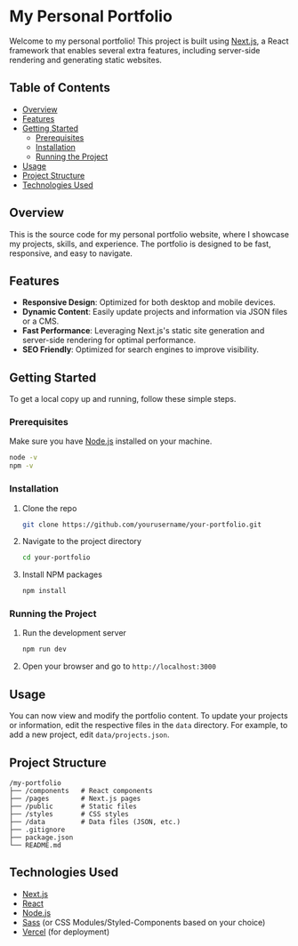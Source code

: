 # My Personal Portfolio

Welcome to my personal portfolio! This project is built using [Next.js](https://nextjs.org/), a React framework that enables several extra features, including server-side rendering and generating static websites.

## Table of Contents

- [Overview](#overview)
- [Features](#features)
- [Getting Started](#getting-started)
  - [Prerequisites](#prerequisites)
  - [Installation](#installation)
  - [Running the Project](#running-the-project)
- [Usage](#usage)
- [Project Structure](#project-structure)
- [Technologies Used](#technologies-used)

## Overview

This is the source code for my personal portfolio website, where I showcase my projects, skills, and experience. The portfolio is designed to be fast, responsive, and easy to navigate.

## Features

- **Responsive Design**: Optimized for both desktop and mobile devices.
- **Dynamic Content**: Easily update projects and information via JSON files or a CMS.
- **Fast Performance**: Leveraging Next.js's static site generation and server-side rendering for optimal performance.
- **SEO Friendly**: Optimized for search engines to improve visibility.

## Getting Started

To get a local copy up and running, follow these simple steps.

### Prerequisites

Make sure you have [Node.js](https://nodejs.org/en/) installed on your machine.

```sh
node -v
npm -v
```

### Installation

1. Clone the repo
   ```sh
   git clone https://github.com/yourusername/your-portfolio.git
   ```
2. Navigate to the project directory
   ```sh
   cd your-portfolio
   ```
3. Install NPM packages
   ```sh
   npm install
   ```

### Running the Project

1. Run the development server
   ```sh
   npm run dev
   ```
2. Open your browser and go to `http://localhost:3000`

## Usage

You can now view and modify the portfolio content. To update your projects or information, edit the respective files in the `data` directory. For example, to add a new project, edit `data/projects.json`.

## Project Structure

```
/my-portfolio
├── /components   # React components
├── /pages        # Next.js pages
├── /public       # Static files
├── /styles       # CSS styles
├── /data         # Data files (JSON, etc.)
├── .gitignore
├── package.json
└── README.md
```

## Technologies Used

- [Next.js](https://nextjs.org/)
- [React](https://reactjs.org/)
- [Node.js](https://nodejs.org/)
- [Sass](https://sass-lang.com/) (or CSS Modules/Styled-Components based on your choice)
- [Vercel](https://vercel.com/) (for deployment)
